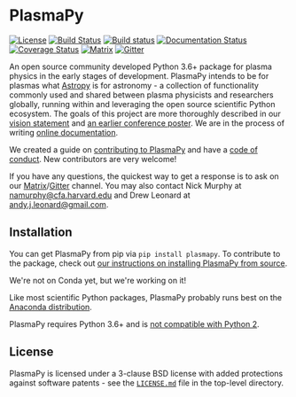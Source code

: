 # PlasmaPy
[![License](https://img.shields.io/badge/License-BSD%203--Clause-blue.svg)](./LICENSE.md)
[![Build Status](https://travis-ci.org/PlasmaPy/PlasmaPy.svg?branch=master)](https://travis-ci.org/PlasmaPy/PlasmaPy)
[![Build status](https://ci.appveyor.com/api/projects/status/hbduy62sqrvy8rn7?svg=true)](https://ci.appveyor.com/project/namurphy/plasmapy)
[![Documentation Status](https://readthedocs.org/projects/plasmapy/badge/?version=latest)](http://plasmapy.readthedocs.io/en/latest/?badge=latest)
[![Coverage Status](https://coveralls.io/repos/github/PlasmaPy/PlasmaPy/badge.svg?branch=master)](https://coveralls.io/github/PlasmaPy/PlasmaPy?branch=master)
[![Matrix](https://matrix.to/img/matrix-badge.svg)](https://riot.im/app/#/room/#plasmapy:matrix.org)
[![Gitter](https://badges.gitter.im/Join%20Chat.svg)](https://gitter.im/PlasmaPy/Lobby)

An open source community developed Python 3.6+ package for plasma physics in 
the early stages of development. PlasmaPy intends to be for plasmas what
[Astropy](https://github.com/astropy/astropy) is for astronomy - a 
collection of functionality commonly used and shared between plasma physicists 
and researchers globally, running within and leveraging the open source 
scientific Python ecosystem. The goals of this project are more thoroughly described in our
[vision statement](vision_statement.md)
and [an earlier conference poster](http://doi.org/10.5281/zenodo.163752).
We are in the process of writing [online
documentation](http://plasmapy.readthedocs.io/en/latest/).

We created a guide on
[contributing to PlasmaPy](CONTRIBUTING.md) and have a [code of conduct](CODE_OF_CONDUCT.md).
New contributors are very welcome! 

If you have any questions, the quickest way to get a response is to ask on our
[Matrix](https://riot.im/app/#/room/#plasmapy:matrix.org)/[Gitter](https://gitter.im/PlasmaPy/Lobby)
channel.  You may also contact
Nick Murphy at <namurphy@cfa.harvard.edu> and
Drew Leonard at <andy.j.leonard@gmail.com>.

## Installation

You can get PlasmaPy from pip via `pip install plasmapy`. To contribute to the package, check
out [our instructions on installing PlasmaPy from source](INSTALL.md).

We're not on Conda yet, but we're working on it!

Like most scientific Python packages, PlasmaPy probably runs best on the 
[Anaconda distribution](https://www.anaconda.com/downloads).

PlasmaPy requires Python 3.6+ and is
[not compatible with Python 2](https://pythonclock.org/).

## License

PlasmaPy is licensed under a 3-clause BSD license with added protections
against software patents - see the [``LICENSE.md``](LICENSE.md) file in
the top-level directory.
